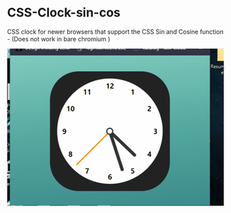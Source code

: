 # CSS-Clock-sin-cos
CSS clock for newer browsers that support the CSS Sin and Cosine function - (Does not work in bare chromium ) 

<div> 
<img src='CSSClock-sin-cos-Animation.gif' > <img>
</div>

